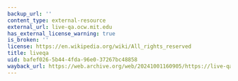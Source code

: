 ```yaml
---
backup_url: ''
content_type: external-resource
external_url: live-qa.ocw.mit.edu
has_external_license_warning: true
is_broken: ''
license: https://en.wikipedia.org/wiki/All_rights_reserved
title: liveqa
uid: bafef026-5b44-4fda-96e0-37267bc48858
wayback_url: https://web.archive.org/web/20241001160905/https://live-qa.ocw.mit.edu/
---
```

